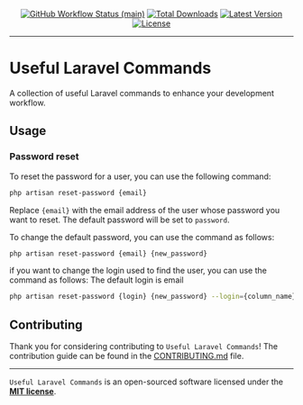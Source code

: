 <p align="center">
    <p align="center">
        <a href="https://github.com/abdelhamiderrahmouni/useful-laravel-commands/actions"><img alt="GitHub Workflow Status (main)" src="https://img.shields.io/github/actions/workflow/status/abdelhamiderrahmouni/useful-laravel-commands/tests.yml?branch=main&label=tests&style=round-square"></a>
        <a href="https://packagist.org/packages/abdelhamiderrahmouni/useful-laravel-commands"><img alt="Total Downloads" src="https://img.shields.io/packagist/dt/abdelhamiderrahmouni/useful-laravel-commands"></a>
        <a href="https://packagist.org/packages/abdelhamiderrahmouni/useful-laravel-commands"><img alt="Latest Version" src="https://img.shields.io/packagist/v/abdelhamiderrahmouni/useful-laravel-commands"></a>
        <a href="https://packagist.org/packages/abdelhamiderrahmouni/useful-laravel-commands"><img alt="License" src="https://img.shields.io/github/license/abdelhamiderrahmouni/useful-laravel-commands"></a>
    </p>
</p>

------
# Useful Laravel Commands
A collection of useful Laravel commands to enhance your development workflow.

## Usage
### Password reset
To reset the password for a user, you can use the following command:

```bash
php artisan reset-password {email}
```
Replace `{email}` with the email address of the user whose password you want to reset.
The default password will be set to `password`.

To change the default password, you can use the command as follows:

```bash
php artisan reset-password {email} {new_password}
```

if you want to change the login used to find the user, you can use the command as follows:
The default login is email
```bash
php artisan reset-password {login} {new_password} --login={column_name} 
```


## Contributing

Thank you for considering contributing to `Useful Laravel Commands`! The contribution guide can be found in the [CONTRIBUTING.md](CONTRIBUTING.md) file.

---
`Useful Laravel Commands` is an open-sourced software licensed under the **[MIT license](https://opensource.org/licenses/MIT)**.


